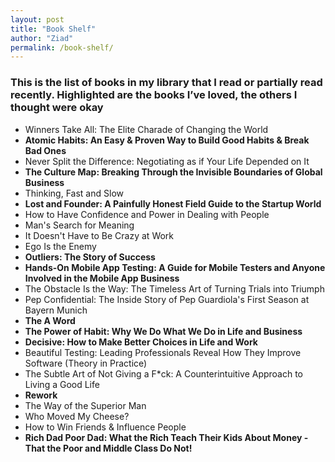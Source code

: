 ```yaml
---
layout: post
title: "Book Shelf"
author: "Ziad"
permalink: /book-shelf/
---
```


### This is the list of books in my library that I read or partially read recently. Highlighted are the books I’ve loved, the others I thought were okay

- Winners Take All: The Elite Charade of Changing the World
- **Atomic Habits: An Easy & Proven Way to Build Good Habits & Break Bad Ones**
- Never Split the Difference: Negotiating as if Your Life Depended on It
- **The Culture Map: Breaking Through the Invisible Boundaries of Global Business**
- Thinking, Fast and Slow
- **Lost and Founder: A Painfully Honest Field Guide to the Startup World**
- How to Have Confidence and Power in Dealing with People
- Man's Search for Meaning
- It Doesn't Have to Be Crazy at Work
- Ego Is the Enemy
- **Outliers: The Story of Success**
- **Hands-On Mobile App Testing: A Guide for Mobile Testers and Anyone Involved in the Mobile App Business**
- The Obstacle Is the Way: The Timeless Art of Turning Trials into Triumph
- Pep Confidential: The Inside Story of Pep Guardiola's First Season at Bayern Munich
- **The A Word**
- **The Power of Habit: Why We Do What We Do in Life and Business**
- **Decisive: How to Make Better Choices in Life and Work**
- Beautiful Testing: Leading Professionals Reveal How They Improve Software (Theory in Practice)
- The Subtle Art of Not Giving a F*ck: A Counterintuitive Approach to Living a Good Life
- **Rework**
- The Way of the Superior Man
- Who Moved My Cheese?
- How to Win Friends & Influence People
- **Rich Dad Poor Dad: What the Rich Teach Their Kids About Money - That the Poor and Middle Class Do Not!**
